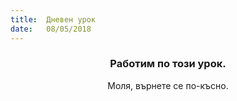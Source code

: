 ```yaml
---
title:  Дневен урок
date:   08/05/2018
---
```


### <center>Работим по този урок.</center>
<center>Моля, върнете се по-късно.</center>